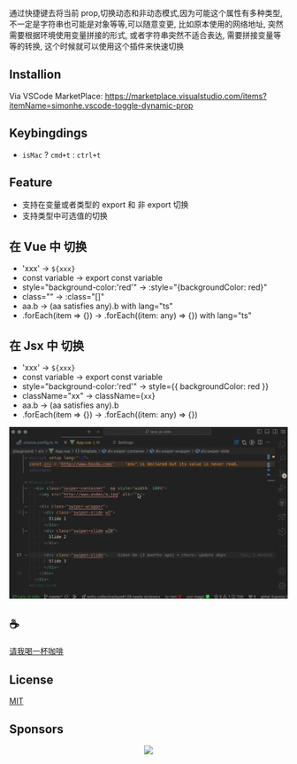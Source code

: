 通过快捷键去将当前 prop,切换动态和非动态模式,因为可能这个属性有多种类型,不一定是字符串也可能是对象等等,可以随意变更, 比如原本使用的网络地址, 突然需要根据环境使用变量拼接的形式, 或者字符串突然不适合表达, 需要拼接变量等等的转换, 这个时候就可以使用这个插件来快速切换

## Installion

Via VSCode MarketPlace: https://marketplace.visualstudio.com/items?itemName=simonhe.vscode-toggle-dynamic-prop

## Keybingdings
- `isMac` ? `cmd+t` : `ctrl+t`

## Feature
- 支持在变量或者类型的 export 和 非 export 切换
- 支持类型中可选值的切换

## 在 Vue 中 切换
- 'xxx' -> `${xxx}`
- const variable -> export const variable
- style="background-color:'red'" -> :style="{backgroundColor: red}"
- class="" -> :class="[]"
- aa.b -> (aa satisfies any).b  with lang="ts"
- .forEach(item => {}) -> .forEach((item: any) => {}) with lang="ts"

## 在 Jsx 中 切换
- 'xxx' -> `${xxx}`
- const variable -> export const variable
- style="background-color:'red'" -> style={{ backgroundColor: red }}
- className="xx" -> className={`xx`}
- aa.b -> (aa satisfies any).b
- .forEach(item => {}) -> .forEach((item: any) => {})

![demo](/assets/demo.gif)

## :coffee:

[请我喝一杯咖啡](https://github.com/Simon-He95/sponsor)

## License

[MIT](./license)

## Sponsors

<p align="center">
  <a href="https://cdn.jsdelivr.net/gh/Simon-He95/sponsor/sponsors.svg">
    <img src="https://cdn.jsdelivr.net/gh/Simon-He95/sponsor/sponsors.png"/>
  </a>
</p>
